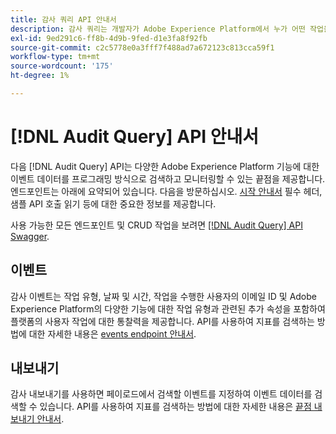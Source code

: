 ```yaml
---
title: 감사 쿼리 API 안내서
description: 감사 쿼리는 개발자가 Adobe Experience Platform에서 누가 어떤 작업을 수행했는지 확인할 수 있는 RESTful API입니다.
exl-id: 9ed291c6-ff8b-4d9b-9fed-d1e3fa8f92fb
source-git-commit: c2c5778e0a3fff7f488ad7a672123c813cca59f1
workflow-type: tm+mt
source-wordcount: '175'
ht-degree: 1%

---
```


# [!DNL Audit Query] API 안내서

다음 [!DNL Audit Query] API는 다양한 Adobe Experience Platform 기능에 대한 이벤트 데이터를 프로그래밍 방식으로 검색하고 모니터링할 수 있는 끝점을 제공합니다. 엔드포인트는 아래에 요약되어 있습니다. 다음을 방문하십시오. [시작 안내서](./getting-started.md) 필수 헤더, 샘플 API 호출 읽기 등에 대한 중요한 정보를 제공합니다.

사용 가능한 모든 엔드포인트 및 CRUD 작업을 보려면 [[!DNL Audit Query] API Swagger](https://www.adobe.io/experience-platform-apis/references/audit-query/).

## 이벤트

감사 이벤트는 작업 유형, 날짜 및 시간, 작업을 수행한 사용자의 이메일 ID 및 Adobe Experience Platform의 다양한 기능에 대한 작업 유형과 관련된 추가 속성을 포함하여 플랫폼의 사용자 작업에 대한 통찰력을 제공합니다. API를 사용하여 지표를 검색하는 방법에 대한 자세한 내용은 [events endpoint 안내서](./events.md).

## 내보내기

감사 내보내기를 사용하면 페이로드에서 검색할 이벤트를 지정하여 이벤트 데이터를 검색할 수 있습니다. API를 사용하여 지표를 검색하는 방법에 대한 자세한 내용은 [끝점 내보내기 안내서](./export.md).
